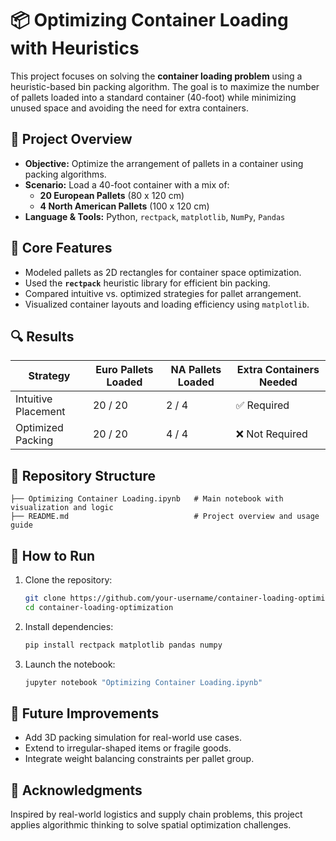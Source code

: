# 📦 Optimizing Container Loading with Heuristics

This project focuses on solving the **container loading problem** using a heuristic-based bin packing algorithm. The goal is to maximize the number of pallets loaded into a standard container (40-foot) while minimizing unused space and avoiding the need for extra containers.

## 📌 Project Overview

- **Objective:** Optimize the arrangement of pallets in a container using packing algorithms.
- **Scenario:** Load a 40-foot container with a mix of:
  - **20 European Pallets** (80 x 120 cm)
  - **4 North American Pallets** (100 x 120 cm)
- **Language & Tools:** Python, `rectpack`, `matplotlib`, `NumPy`, `Pandas`

## 🧠 Core Features

- Modeled pallets as 2D rectangles for container space optimization.
- Used the **`rectpack`** heuristic library for efficient bin packing.
- Compared intuitive vs. optimized strategies for pallet arrangement.
- Visualized container layouts and loading efficiency using `matplotlib`.

## 🔍 Results

| Strategy            | Euro Pallets Loaded | NA Pallets Loaded | Extra Containers Needed |
|---------------------|---------------------|--------------------|--------------------------|
| Intuitive Placement | 20 / 20             | 2 / 4              | ✅ Required              |
| Optimized Packing   | 20 / 20             | 4 / 4              | ❌ Not Required          |

## 📁 Repository Structure

```
├── Optimizing Container Loading.ipynb   # Main notebook with visualization and logic
├── README.md                            # Project overview and usage guide
```

## 🚀 How to Run

1. Clone the repository:
   ```bash
   git clone https://github.com/your-username/container-loading-optimization.git
   cd container-loading-optimization
   ```

2. Install dependencies:
   ```bash
   pip install rectpack matplotlib pandas numpy
   ```

3. Launch the notebook:
   ```bash
   jupyter notebook "Optimizing Container Loading.ipynb"
   ```

## 📌 Future Improvements

- Add 3D packing simulation for real-world use cases.
- Extend to irregular-shaped items or fragile goods.
- Integrate weight balancing constraints per pallet group.

## 🙌 Acknowledgments

Inspired by real-world logistics and supply chain problems, this project applies algorithmic thinking to solve spatial optimization challenges.